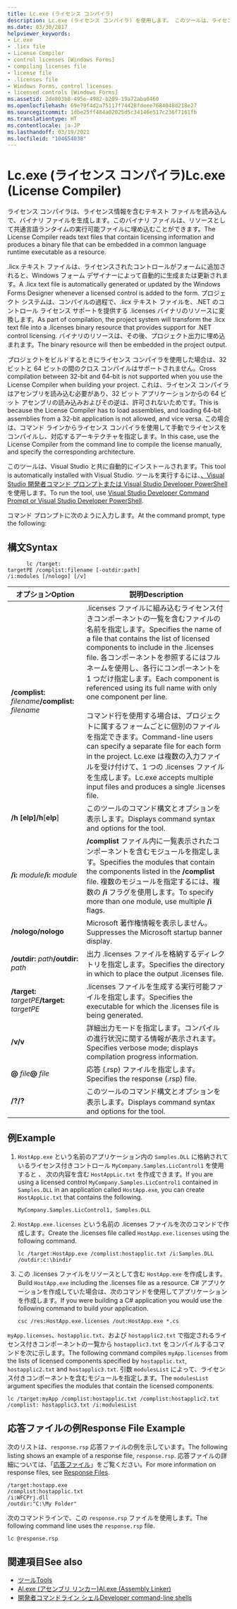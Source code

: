 ```yaml
---
title: Lc.exe (ライセンス コンパイラ)
description: Lc.exe (ライセンス コンパイラ) を使用します。 このツールは、ライセンス情報を含むテキスト ファイルを読み取り、CLR 実行可能ファイルにリソースとして埋め込むバイナリ ファイルを作成します。
ms.date: 03/30/2017
helpviewer_keywords:
- Lc.exe
- .licx file
- License Compiler
- control licenses [Windows Forms]
- compiling licenses file
- license file
- .licenses file
- Windows Forms, control licenses
- licensed controls [Windows Forms]
ms.assetid: 2de803b8-495e-4982-b209-19a72aba0460
ms.openlocfilehash: 69e79f4d2a75117f74428fdeee7684048d218e27
ms.sourcegitcommit: 1dbe25ff484a02025d5c34146e517c236f7161fb
ms.translationtype: HT
ms.contentlocale: ja-JP
ms.lasthandoff: 03/19/2021
ms.locfileid: "104654038"
---
```

# <a name="lcexe-license-compiler"></a><span data-ttu-id="99744-104">Lc.exe (ライセンス コンパイラ)</span><span class="sxs-lookup"><span data-stu-id="99744-104">Lc.exe (License Compiler)</span></span>

<span data-ttu-id="99744-105">ライセンス コンパイラは、ライセンス情報を含むテキスト ファイルを読み込んで、バイナリ ファイルを生成します。このバイナリ ファイルは、リソースとして共通言語ランタイムの実行可能ファイルに埋め込むことができます。</span><span class="sxs-lookup"><span data-stu-id="99744-105">The License Compiler reads text files that contain licensing information and produces a binary file that can be embedded in a common language runtime executable as a resource.</span></span>  
  
 <span data-ttu-id="99744-106">.licx テキスト ファイルは、ライセンスされたコントロールがフォームに追加されると、Windows フォーム デザイナーによって自動的に生成または更新されます。</span><span class="sxs-lookup"><span data-stu-id="99744-106">A .licx text file is automatically generated or updated by the Windows Forms Designer whenever a licensed control is added to the form.</span></span> <span data-ttu-id="99744-107">プロジェクト システムは、コンパイルの過程で、.licx テキスト ファイルを、.NET のコントロール ライセンス サポートを提供する .licenses バイナリのリソースに変換します。</span><span class="sxs-lookup"><span data-stu-id="99744-107">As part of compilation, the project system will transform the .licx text file into a .licenses binary resource that provides support for .NET control licensing.</span></span> <span data-ttu-id="99744-108">バイナリのリソースは、その後、プロジェクト出力に埋め込まれます。</span><span class="sxs-lookup"><span data-stu-id="99744-108">The binary resource will then be embedded in the project output.</span></span>  
  
 <span data-ttu-id="99744-109">プロジェクトをビルドするときにライセンス コンパイラを使用した場合は、32 ビットと 64 ビットの間のクロス コンパイルはサポートされません。</span><span class="sxs-lookup"><span data-stu-id="99744-109">Cross compilation between 32-bit and 64-bit is not supported when you use the License Compiler when building your project.</span></span> <span data-ttu-id="99744-110">これは、ライセンス コンパイラはアセンブリを読み込む必要があり、32 ビット アプリケーションからの 64 ビット アセンブリの読み込みおよびその逆は、許可されないためです。</span><span class="sxs-lookup"><span data-stu-id="99744-110">This is because the License Compiler has to load assemblies, and loading 64-bit assemblies from a 32-bit application is not allowed, and vice versa.</span></span> <span data-ttu-id="99744-111">この場合は、コマンド ラインからライセンス コンパイラを使用して手動でライセンスをコンパイルし、対応するアーキテクチャを指定します。</span><span class="sxs-lookup"><span data-stu-id="99744-111">In this case, use the License Compiler from the command line to compile the license manually, and specify the corresponding architecture.</span></span>  
  
 <span data-ttu-id="99744-112">このツールは、Visual Studio と共に自動的にインストールされます。</span><span class="sxs-lookup"><span data-stu-id="99744-112">This tool is automatically installed with Visual Studio.</span></span> <span data-ttu-id="99744-113">ツールを実行するには、[、Visual Studio 開発者コマンド プロンプトまたは Visual Studio Developer PowerShell](/visualstudio/ide/reference/command-prompt-powershell) を使用します。</span><span class="sxs-lookup"><span data-stu-id="99744-113">To run the tool, use [Visual Studio Developer Command Prompt or Visual Studio Developer PowerShell](/visualstudio/ide/reference/command-prompt-powershell).</span></span>  
  
 <span data-ttu-id="99744-114">コマンド プロンプトに次のように入力します。</span><span class="sxs-lookup"><span data-stu-id="99744-114">At the command prompt, type the following:</span></span>  
  
## <a name="syntax"></a><span data-ttu-id="99744-115">構文</span><span class="sxs-lookup"><span data-stu-id="99744-115">Syntax</span></span>  
  
```console
      lc /target:  
targetPE /complist:filename [-outdir:path]  
/i:modules [/nologo] [/v]  
```  
  
|<span data-ttu-id="99744-116">オプション</span><span class="sxs-lookup"><span data-stu-id="99744-116">Option</span></span>|<span data-ttu-id="99744-117">説明</span><span class="sxs-lookup"><span data-stu-id="99744-117">Description</span></span>|  
|------------|-----------------|  
|<span data-ttu-id="99744-118">**/complist:** *filename*</span><span class="sxs-lookup"><span data-stu-id="99744-118">**/complist:** *filename*</span></span>|<span data-ttu-id="99744-119">.licenses ファイルに組み込むライセンス付きコンポーネントの一覧を含むファイルの名前を指定します。</span><span class="sxs-lookup"><span data-stu-id="99744-119">Specifies the name of a file that contains the list of licensed components to include in the .licenses file.</span></span> <span data-ttu-id="99744-120">各コンポーネントを参照するにはフルネームを使用し、各行にコンポーネントを 1 つだけ指定します。</span><span class="sxs-lookup"><span data-stu-id="99744-120">Each component is referenced using its full name with only one component per line.</span></span><br /><br /> <span data-ttu-id="99744-121">コマンド行を使用する場合は、プロジェクトに属するフォームごとに個別のファイルを指定できます。</span><span class="sxs-lookup"><span data-stu-id="99744-121">Command-line users can specify a separate file for each form in the project.</span></span> <span data-ttu-id="99744-122">Lc.exe は複数の入力ファイルを受け付けて、1 つの .licenses ファイルを生成します。</span><span class="sxs-lookup"><span data-stu-id="99744-122">Lc.exe accepts multiple input files and produces a single .licenses file.</span></span>|  
|<span data-ttu-id="99744-123">**/h** **[elp]**</span><span class="sxs-lookup"><span data-stu-id="99744-123">**/h**[**elp**]</span></span>|<span data-ttu-id="99744-124">このツールのコマンド構文とオプションを表示します。</span><span class="sxs-lookup"><span data-stu-id="99744-124">Displays command syntax and options for the tool.</span></span>|  
|<span data-ttu-id="99744-125">**/i:** *module*</span><span class="sxs-lookup"><span data-stu-id="99744-125">**/i:** *module*</span></span>|<span data-ttu-id="99744-126">**/complist** ファイル内に一覧表示されたコンポーネントを含むモジュールを指定します。</span><span class="sxs-lookup"><span data-stu-id="99744-126">Specifies the modules that contain the components listed in the **/complist** file.</span></span> <span data-ttu-id="99744-127">複数のモジュールを指定するには、複数の **/i** フラグを使用します。</span><span class="sxs-lookup"><span data-stu-id="99744-127">To specify more than one module, use multiple **/i** flags.</span></span>|  
|<span data-ttu-id="99744-128">**/nologo**</span><span class="sxs-lookup"><span data-stu-id="99744-128">**/nologo**</span></span>|<span data-ttu-id="99744-129">Microsoft 著作権情報を表示しません。</span><span class="sxs-lookup"><span data-stu-id="99744-129">Suppresses the Microsoft startup banner display.</span></span>|  
|<span data-ttu-id="99744-130">**/outdir:** *path*</span><span class="sxs-lookup"><span data-stu-id="99744-130">**/outdir:** *path*</span></span>|<span data-ttu-id="99744-131">出力 .licenses ファイルを格納するディレクトリを指定します。</span><span class="sxs-lookup"><span data-stu-id="99744-131">Specifies the directory in which to place the output .licenses file.</span></span>|  
|<span data-ttu-id="99744-132">**/target:** *targetPE*</span><span class="sxs-lookup"><span data-stu-id="99744-132">**/target:** *targetPE*</span></span>|<span data-ttu-id="99744-133">.licenses ファイルを生成する実行可能ファイルを指定します。</span><span class="sxs-lookup"><span data-stu-id="99744-133">Specifies the executable for which the .licenses file is being generated.</span></span>|  
|<span data-ttu-id="99744-134">**/v**</span><span class="sxs-lookup"><span data-stu-id="99744-134">**/v**</span></span>|<span data-ttu-id="99744-135">詳細出力モードを指定します。コンパイルの進行状況に関する情報が表示されます。</span><span class="sxs-lookup"><span data-stu-id="99744-135">Specifies verbose mode; displays compilation progress information.</span></span>|  
|<span data-ttu-id="99744-136">**@** *file*</span><span class="sxs-lookup"><span data-stu-id="99744-136">**@** *file*</span></span>|<span data-ttu-id="99744-137">応答 (.rsp) ファイルを指定します。</span><span class="sxs-lookup"><span data-stu-id="99744-137">Specifies the response (.rsp) file.</span></span>|  
|<span data-ttu-id="99744-138">**/?**</span><span class="sxs-lookup"><span data-stu-id="99744-138">**/?**</span></span>|<span data-ttu-id="99744-139">このツールのコマンド構文とオプションを表示します。</span><span class="sxs-lookup"><span data-stu-id="99744-139">Displays command syntax and options for the tool.</span></span>|  
  
## <a name="example"></a><span data-ttu-id="99744-140">例</span><span class="sxs-lookup"><span data-stu-id="99744-140">Example</span></span>  
  
1. <span data-ttu-id="99744-141">`HostApp.exe` という名前のアプリケーション内の `Samples.DLL` に格納されているライセンス付きコントロール `MyCompany.Samples.LicControl1` を使用すると *、* 次の内容を含む `HostAppLic.txt` を作成できます。</span><span class="sxs-lookup"><span data-stu-id="99744-141">If you are using a licensed control `MyCompany.Samples.LicControl1` contained in `Samples.DLL` in an application called `HostApp.exe`*,* you can create `HostAppLic.txt` that contains the following.</span></span>  
  
    ```text
    MyCompany.Samples.LicControl1, Samples.DLL  
    ```  
  
2. <span data-ttu-id="99744-142">`HostApp.exe.licenses` という名前の .licenses ファイルを次のコマンドで作成します。</span><span class="sxs-lookup"><span data-stu-id="99744-142">Create the .licenses file called `HostApp.exe.licenses` using the following command.</span></span>  
  
    ```console  
    lc /target:HostApp.exe /complist:hostapplic.txt /i:Samples.DLL /outdir:c:\bindir  
    ```  
  
3. <span data-ttu-id="99744-143">この .licenses ファイルをリソースとして含む  `HostApp.exe` を作成します。</span><span class="sxs-lookup"><span data-stu-id="99744-143">Build `HostApp.exe` including the .licenses file as a resource.</span></span> <span data-ttu-id="99744-144">C# アプリケーションを作成していた場合は、次のコマンドを使用してアプリケーションを作成します。</span><span class="sxs-lookup"><span data-stu-id="99744-144">If you were building a C# application you would use the following command to build your application.</span></span>  
  
    ```console
    csc /res:HostApp.exe.licenses /out:HostApp.exe *.cs  
    ```  
  
 <span data-ttu-id="99744-145">`myApp.licenses`、`hostapplic.txt`、および `hostapplic2.txt` で指定されるライセンス付きコンポーネントの一覧から `hostapplic3.txt` をコンパイルするコマンドを次に示します。</span><span class="sxs-lookup"><span data-stu-id="99744-145">The following command compiles `myApp.licenses` from the lists of licensed components specified by `hostapplic.txt`, `hostapplic2.txt` and `hostapplic3.txt`.</span></span> <span data-ttu-id="99744-146">引数 `modulesList` によって、ライセンス付きコンポーネントを含むモジュールを指定します。</span><span class="sxs-lookup"><span data-stu-id="99744-146">The `modulesList` argument specifies the modules that contain the licensed components.</span></span>  
  
```console  
lc /target:myApp /complist:hostapplic.txt /complist:hostapplic2.txt /complist: hostapplic3.txt /i:modulesList  
```  
  
## <a name="response-file-example"></a><span data-ttu-id="99744-147">応答ファイルの例</span><span class="sxs-lookup"><span data-stu-id="99744-147">Response File Example</span></span>  

 <span data-ttu-id="99744-148">次のリストは、`response.rsp` 応答ファイルの例を示しています。</span><span class="sxs-lookup"><span data-stu-id="99744-148">The following listing shows an example of a response file, `response.rsp`.</span></span> <span data-ttu-id="99744-149">応答ファイルの詳細については、「[応答ファイル](/visualstudio/msbuild/msbuild-response-files)」をご覧ください。</span><span class="sxs-lookup"><span data-stu-id="99744-149">For more information on response files, see [Response Files](/visualstudio/msbuild/msbuild-response-files).</span></span>  
  
```text  
/target:hostapp.exe  
/complist:hostapplic.txt
/i:WFCPrj.dll
/outdir:"C:\My Folder"  
```  
  
 <span data-ttu-id="99744-150">次のコマンドラインで、この `response.rsp` ファイルを使用します。</span><span class="sxs-lookup"><span data-stu-id="99744-150">The following command line uses the `response.rsp` file.</span></span>  
  
```console  
lc @response.rsp  
```  
  
## <a name="see-also"></a><span data-ttu-id="99744-151">関連項目</span><span class="sxs-lookup"><span data-stu-id="99744-151">See also</span></span>

- [<span data-ttu-id="99744-152">ツール</span><span class="sxs-lookup"><span data-stu-id="99744-152">Tools</span></span>](index.md)
- [<span data-ttu-id="99744-153">Al.exe (アセンブリ リンカー)</span><span class="sxs-lookup"><span data-stu-id="99744-153">Al.exe (Assembly Linker)</span></span>](al-exe-assembly-linker.md)
- [<span data-ttu-id="99744-154">開発者コマンドライン シェル</span><span class="sxs-lookup"><span data-stu-id="99744-154">Developer command-line shells</span></span>](/visualstudio/ide/reference/command-prompt-powershell)
